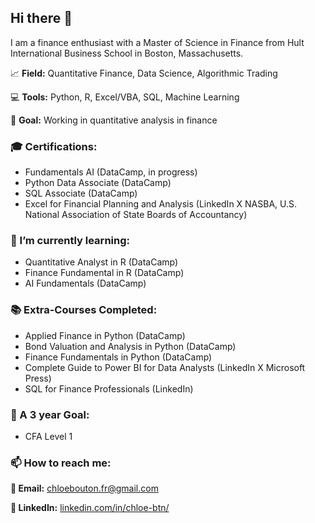 ## Hi there 👋

I am a finance enthusiast with a Master of Science in Finance from Hult International Business School in Boston, Massachusetts.

📈 **Field:** Quantitative Finance, Data Science, Algorithmic Trading

💻 **Tools:** Python, R, Excel/VBA, SQL, Machine Learning

🧭 **Goal:** Working in quantitative analysis in finance


### 🎓 Certifications:

- Fundamentals AI (DataCamp, in progress)
- Python Data Associate (DataCamp)
- SQL Associate (DataCamp)
- Excel for Financial Planning and Analysis (LinkedIn X NASBA, U.S. National Association of State Boards of Accountancy)


### 🌱 I’m currently learning:

- Quantitative Analyst in R (DataCamp)
- Finance Fundamental in R (DataCamp)
- AI Fundamentals (DataCamp)


### 📚 Extra-Courses Completed:

- Applied Finance in Python (DataCamp)
- Bond Valuation and Analysis in Python (DataCamp)
- Finance Fundamentals in Python (DataCamp)
- Complete Guide to Power BI for Data Analysts (LinkedIn X Microsoft Press)
- SQL for Finance Professionals (LinkedIn)


### 🎒 A 3 year Goal:

- CFA Level 1

  
### 📫 How to reach me:

**📩 Email:** chloebouton.fr@gmail.com

**🔗 LinkedIn:** [linkedin.com/in/chloe-btn/](https://www.linkedin.com/in/chloe-btn/)



<!--
**chloebtn/chloebtn** is a ✨ _special_ ✨ repository because its `README.md` (this file) appears on your GitHub profile.

Here are some ideas to get you started:

- 🔭 I’m currently working on ...
- 🌱 I’m currently learning ...
- 👯 I’m looking to collaborate on ...
- 🤔 I’m looking for help with ...
- 💬 Ask me about ...
- 📫 How to reach me: ...
- 😄 Pronouns: ...
- ⚡ Fun fact: ...
-->
